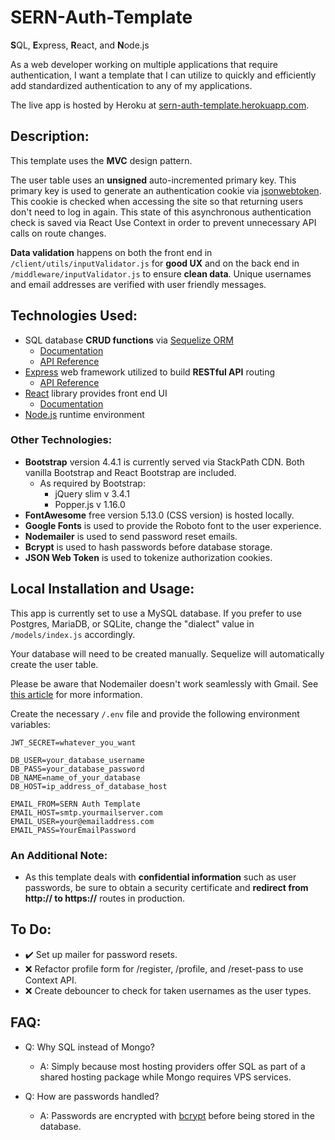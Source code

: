 # SERN-Auth-Template

**S**QL, **E**xpress, **R**eact, and **N**ode.js

As a web developer working on multiple applications that require authentication, I want a template that I can utilize to quickly and efficiently add standardized authentication to any of my applications.

The live app is hosted by Heroku at [sern-auth-template.herokuapp.com](https://sern-auth-template.herokuapp.com/).

## Description:

This template uses the **MVC** design pattern.

The user table uses an **unsigned** auto-incremented primary key. This primary key is used to generate an authentication cookie via [jsonwebtoken](https://www.npmjs.com/package/jsonwebtoken). This cookie is checked when accessing the site so that returning users don't need to log in again. This state of this asynchronous authentication check is saved via React Use Context in order to prevent unnecessary API calls on route changes.

**Data validation** happens on both the front end in `/client/utils/inputValidator.js` for **good UX** and on the back end in `/middleware/inputValidator.js` to ensure **clean data**. Unique usernames and email addresses are verified with user friendly messages.

## Technologies Used:

* SQL database **CRUD functions** via [Sequelize ORM](https://sequelize.org/)
    * [Documentation](https://sequelize.org/v5/)
    * [API Reference](https://sequelize.org/v5/identifiers.html)
* [Express](https://expressjs.com/) web framework utilized to build **RESTful API** routing
    * [API Reference](https://expressjs.com/en/api.html)
* [React](https://reactjs.org/) library provides front end UI
    * [Documentation](https://reactjs.org/docs/getting-started.html)
* [Node.js](https://nodejs.org/en/) runtime environment

### Other Technologies:

* **Bootstrap** version 4.4.1 is currently served via StackPath CDN. Both vanilla Bootstrap and React Bootstrap are included.
    * As required by Bootstrap:
        * jQuery slim v 3.4.1
        * Popper.js v 1.16.0
* **FontAwesome** free version 5.13.0 (CSS version) is hosted locally.
* **Google Fonts** is used to provide the Roboto font to the user experience.
* **Nodemailer** is used to send password reset emails.
* **Bcrypt** is used to hash passwords before database storage.
* **JSON Web Token** is used to tokenize authorization cookies.

## Local Installation and Usage:

This app is currently set to use a MySQL database. If you prefer to use Postgres, MariaDB, or SQLite, change the "dialect" value in `/models/index.js` accordingly.

Your database will need to be created manually. Sequelize will automatically create the user table.

Please be aware that Nodemailer doesn't work seamlessly with Gmail. See [this article](https://nodemailer.com/usage/using-gmail/) for more information.

Create the necessary `/.env` file and provide the following environment variables:

```
JWT_SECRET=whatever_you_want

DB_USER=your_database_username
DB_PASS=your_database_password
DB_NAME=name_of_your_database
DB_HOST=ip_address_of_database_host

EMAIL_FROM=SERN Auth Template
EMAIL_HOST=smtp.yourmailserver.com
EMAIL_USER=your@emailaddress.com
EMAIL_PASS=YourEmailPassword
```

### An Additional Note:

* As this template deals with **confidential information** such as user passwords, be sure to obtain a security certificate and **redirect from http:// to https://** routes in production.

## To Do:

* ✔️ Set up mailer for password resets.
* ❌ Refactor profile form for /register, /profile, and /reset-pass to use Context API.
* ❌ Create debouncer to check for taken usernames as the user types.

## FAQ:

* Q: Why SQL instead of Mongo?

    * A: Simply because most hosting providers offer SQL as part of a shared hosting package while Mongo requires VPS services.

* Q: How are passwords handled?

    * A: Passwords are encrypted with [bcrypt](https://www.npmjs.com/package/bcrypt) before being stored in the database.
